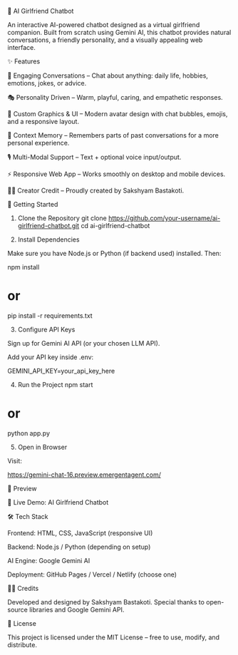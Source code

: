 🌸 AI Girlfriend Chatbot

An interactive AI-powered chatbot designed as a virtual girlfriend companion. Built from scratch using Gemini AI, this chatbot provides natural conversations, a friendly personality, and a visually appealing web interface.

✨ Features

💬 Engaging Conversations – Chat about anything: daily life, hobbies, emotions, jokes, or advice.

🎭 Personality Driven – Warm, playful, caring, and empathetic responses.

🎨 Custom Graphics & UI – Modern avatar design with chat bubbles, emojis, and a responsive layout.

🧠 Context Memory – Remembers parts of past conversations for a more personal experience.

🎙️ Multi-Modal Support – Text + optional voice input/output.

⚡ Responsive Web App – Works smoothly on desktop and mobile devices.

👨‍💻 Creator Credit – Proudly created by Sakshyam Bastakoti.

🚀 Getting Started
1. Clone the Repository
git clone https://github.com/your-username/ai-girlfriend-chatbot.git
cd ai-girlfriend-chatbot

2. Install Dependencies

Make sure you have Node.js or Python (if backend used) installed. Then:

npm install
# or
pip install -r requirements.txt

3. Configure API Keys

Sign up for Gemini AI API (or your chosen LLM API).

Add your API key inside .env:

GEMINI_API_KEY=your_api_key_here

4. Run the Project
npm start
# or
python app.py

5. Open in Browser

Visit:

https://gemini-chat-16.preview.emergentagent.com/

📸 Preview

🔗 Live Demo: AI Girlfriend Chatbot

🛠️ Tech Stack

Frontend: HTML, CSS, JavaScript (responsive UI)

Backend: Node.js / Python (depending on setup)

AI Engine: Google Gemini AI

Deployment: GitHub Pages / Vercel / Netlify (choose one)

👨‍🎨 Credits

Developed and designed by Sakshyam Bastakoti.
Special thanks to open-source libraries and Google Gemini API.

📜 License

This project is licensed under the MIT License – free to use, modify, and distribute.
